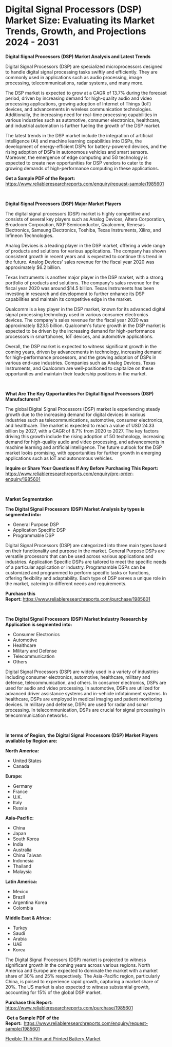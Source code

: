 <p><h1>Digital Signal Processors (DSP) Market Size: Evaluating its Market Trends, Growth, and Projections 2024 - 2031</h1></p><p><strong>Digital Signal Processors (DSP) Market Analysis and Latest Trends</strong></p>
<p><p>Digital Signal Processors (DSP) are specialized microprocessors designed to handle digital signal processing tasks swiftly and efficiently. They are commonly used in applications such as audio processing, image processing, telecommunications, radar systems, and many more.</p><p>The DSP market is expected to grow at a CAGR of 13.7% during the forecast period, driven by increasing demand for high-quality audio and video processing applications, growing adoption of Internet of Things (IoT) devices, and advancements in wireless communication technologies. Additionally, the increasing need for real-time processing capabilities in various industries such as automotive, consumer electronics, healthcare, and industrial automation is further fueling the growth of the DSP market.</p><p>The latest trends in the DSP market include the integration of artificial intelligence (AI) and machine learning capabilities into DSPs, the development of energy-efficient DSPs for battery-powered devices, and the rising adoption of DSPs in autonomous vehicles and smart sensors. Moreover, the emergence of edge computing and 5G technology is expected to create new opportunities for DSP vendors to cater to the growing demands of high-performance computing in these applications.</p></p>
<p><strong>Get a Sample PDF of the Report:&nbsp;</strong> <a href="https://www.reliableresearchreports.com/enquiry/request-sample/1985601">https://www.reliableresearchreports.com/enquiry/request-sample/1985601</a></p>
<p>&nbsp;</p>
<p><strong>Digital Signal Processors (DSP) Major Market Players</strong></p>
<p><p>The digital signal processors (DSP) market is highly competitive and consists of several key players such as Analog Devices, Altera Corporation, Broadcom Corporation, NXP Semiconductor, Qualcomm, Renesas Electronics, Samsung Electronics, Toshiba, Texas Instruments, Xilinx, and Infineon Technologies.</p><p>Analog Devices is a leading player in the DSP market, offering a wide range of products and solutions for various applications. The company has shown consistent growth in recent years and is expected to continue this trend in the future. Analog Devices' sales revenue for the fiscal year 2020 was approximately $6.2 billion.</p><p>Texas Instruments is another major player in the DSP market, with a strong portfolio of products and solutions. The company's sales revenue for the fiscal year 2020 was around $14.5 billion. Texas Instruments has been investing in research and development to further enhance its DSP capabilities and maintain its competitive edge in the market.</p><p>Qualcomm is a key player in the DSP market, known for its advanced digital signal processing technology used in various consumer electronics devices. The company's sales revenue for the fiscal year 2020 was approximately $23.5 billion. Qualcomm's future growth in the DSP market is expected to be driven by the increasing demand for high-performance processors in smartphones, IoT devices, and automotive applications.</p><p>Overall, the DSP market is expected to witness significant growth in the coming years, driven by advancements in technology, increasing demand for high-performance processors, and the growing adoption of DSPs in various end-use industries. Companies such as Analog Devices, Texas Instruments, and Qualcomm are well-positioned to capitalize on these opportunities and maintain their leadership positions in the market.</p></p>
<p>&nbsp;</p>
<p><strong>What Are The Key Opportunities For Digital Signal Processors (DSP) Manufacturers?</strong></p>
<p><p>The global Digital Signal Processors (DSP) market is experiencing steady growth due to the increasing demand for digital devices in various industries such as telecommunications, automotive, consumer electronics, and healthcare. The market is expected to reach a value of USD 24.33 billion by 2027, with a CAGR of 8.7% from 2020 to 2027. The key factors driving this growth include the rising adoption of 5G technology, increasing demand for high-quality audio and video processing, and advancements in machine learning and artificial intelligence. The future outlook for the DSP market looks promising, with opportunities for further growth in emerging applications such as IoT and autonomous vehicles.</p></p>
<p><strong>Inquire or Share Your Questions If Any Before Purchasing This Report:</strong> <a href="https://www.reliableresearchreports.com/enquiry/pre-order-enquiry/1985601">https://www.reliableresearchreports.com/enquiry/pre-order-enquiry/1985601</a></p>
<p>&nbsp;</p>
<p><strong>Market Segmentation</strong></p>
<p><strong>The Digital Signal Processors (DSP) Market Analysis by types is segmented into:</strong></p>
<p><ul><li>General Purpose DSP</li><li>Application Specific DSP</li><li>Programmable DSP</li></ul></p>
<p><p>Digital Signal Processors (DSP) are categorized into three main types based on their functionality and purpose in the market. General Purpose DSPs are versatile processors that can be used across various applications and industries. Application Specific DSPs are tailored to meet the specific needs of a particular application or industry. Programamble DSPs can be customized and programmed to perform specific tasks or functions, offering flexibility and adaptability. Each type of DSP serves a unique role in the market, catering to different needs and requirements.</p></p>
<p><strong>Purchase this Report:&nbsp;</strong><a href="https://www.reliableresearchreports.com/purchase/1985601">https://www.reliableresearchreports.com/purchase/1985601</a></p>
<p>&nbsp;</p>
<p><strong>The Digital Signal Processors (DSP) Market Industry Research by Application is segmented into:</strong></p>
<p><ul><li>Consumer Electronics</li><li>Automotive</li><li>Healthcare</li><li>Military and Defense</li><li>Telecommunication</li><li>Others</li></ul></p>
<p><p>Digital Signal Processors (DSP) are widely used in a variety of industries including consumer electronics, automotive, healthcare, military and defense, telecommunication, and others. In consumer electronics, DSPs are used for audio and video processing. In automotive, DSPs are utilized for advanced driver assistance systems and in-vehicle infotainment systems. In healthcare, DSPs are employed in medical imaging and patient monitoring devices. In military and defense, DSPs are used for radar and sonar processing. In telecommunication, DSPs are crucial for signal processing in telecommunication networks.</p></p>
<p>&nbsp;</p>
<p><strong>In terms of Region, the Digital Signal Processors (DSP) Market Players available by Region are:</strong></p>
<p>
    <p> <strong> North America: </strong>
        <ul>
            <li>United States</li>
            <li>Canada</li>
        </ul>
        </p> 
    <p> <strong> Europe: </strong>
        <ul>
            <li>Germany</li>
            <li>France</li>
            <li>U.K.</li>
            <li>Italy</li>
            <li>Russia</li>
        </ul>
        </p> 
    <p> <strong> Asia-Pacific: </strong>
        <ul>
            <li>China</li>
            <li>Japan</li>
            <li>South Korea</li>
            <li>India</li>
            <li>Australia</li>
            <li>China Taiwan</li>
            <li>Indonesia</li>
            <li>Thailand</li>
            <li>Malaysia</li>
        </ul>
        </p> 
    <p> <strong> Latin America: </strong>
        <ul>
            <li>Mexico</li>
            <li>Brazil</li>
            <li>Argentina Korea</li>
            <li>Colombia</li>
        </ul>
        </p> 
    <p> <strong> Middle East & Africa: </strong>
        <ul>
            <li>Turkey</li>
            <li>Saudi</li>
            <li>Arabia</li>
            <li>UAE</li>
            <li>Korea</li>
        </ul>
    </p>
    </p>
<p><p>The Digital Signal Processors (DSP) market is projected to witness significant growth in the coming years across various regions. North America and Europe are expected to dominate the market with a market share of 30% and 25% respectively. The Asia-Pacific region, particularly China, is poised to experience rapid growth, capturing a market share of 20%. The US market is also expected to witness substantial growth, accounting for 15% of the global DSP market.</p></p>
<p><strong>Purchase this Report: </strong><a href="https://www.reliableresearchreports.com/purchase/1985601">https://www.reliableresearchreports.com/purchase/1985601</a></p>
<p>&nbsp;<strong>Get a Sample PDF of the Report:&nbsp;&nbsp;</strong><a href="https://www.reliableresearchreports.com/enquiry/request-sample/1985601">https://www.reliableresearchreports.com/enquiry/request-sample/1985601</a></p>
<p><strong></strong></p>
<p><p><a href="https://github.com/WillieWoodard/Market-Research-Report-List-4/blob/main/flexible-thin-film-and-printed-battery-market.md">Flexible Thin Film and Printed Battery Market</a></p></p>